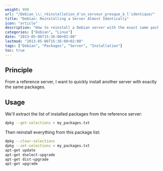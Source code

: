 ```yaml
---
weight: 999
url: "/Debian_\\:_réinstallation_d'un_serveur_presque_à_l'identique/"
title: "Debian: Reinstalling a Server Almost Identically"
icon: "article"
description: "How to reinstall a Debian server with the exact same packages as a reference server."
categories: ["Debian", "Linux"]
date: "2013-05-06T15:36:00+02:00"
lastmod: "2013-05-06T15:36:00+02:00"
tags: ["Debian", "Packages", "Server", "Installation"]
toc: true
---
```


## Principle

From a reference server, I want to quickly install another server with exactly the same packages.

## Usage

We'll extract the list of installed packages from the reference server:

```bash
dpkg --get-selections > my_packages.txt
```

Then reinstall everything from this package list:

```bash
dpkg --clear-selections
dpkg --set-selections < my_packages.txt
apt-get update
apt-get dselect-upgrade
apt-get dist-upgrade
apt-get upgrade
```
